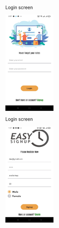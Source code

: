 <p textAlign="center">
<p>Login screen</p>
  <img src="./assets/appScreensPreview/loginScreen.jpeg" width="150" height="300" title="hover text">
 
</p>
<p>Login screen</p>
  <img src="./assets/appScreensPreview/reg.jpeg" width="150" height="300" title="hover text">
 
</p>